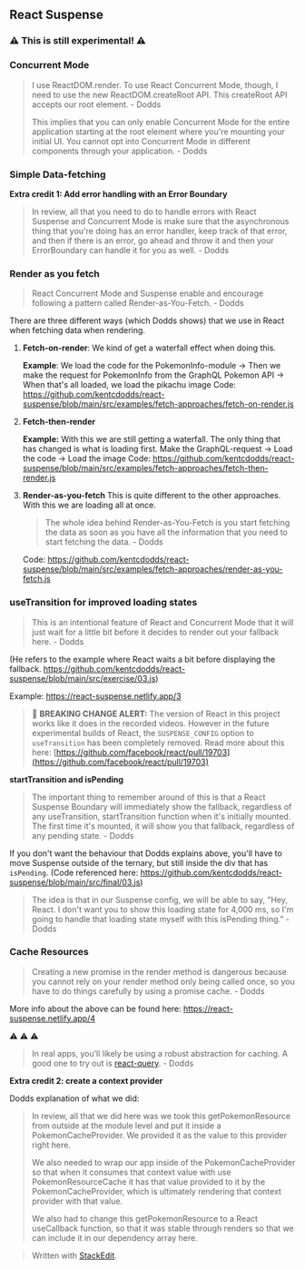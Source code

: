 ## React Suspense

### ⚠ This is still experimental! ⚠ 

### Concurrent Mode

> I use ReactDOM.render. To use React Concurrent Mode, though, I need to use the new ReactDOM.createRoot API. This createRoot API accepts our root element. - Dodds
> 
> This implies that you can only enable Concurrent Mode for the entire application starting at the root element where you're mounting your initial UI. You cannot opt into Concurrent Mode in different components through your application. - Dodds

### Simple Data-fetching

**Extra credit 1: Add error handling with an Error Boundary**
>In review, all that you need to do to handle errors with React Suspense and Concurrent Mode is make sure that the asynchronous thing that you're doing has an error handler, keep track of that error, and then if there is an error, go ahead and throw it and then your ErrorBoundary can handle it for you as well. - Dodds

### Render as you fetch

>React Concurrent Mode and Suspense enable and encourage following a pattern called Render-as-You-Fetch. - Dodds

There are three different ways (which Dodds shows) that we use in React when fetching data when rendering.

1. **Fetch-on-render**: We kind of get a waterfall effect when doing this. 

	**Example**:
	We load the code for the PokemonInfo-module -> Then we make the request for PokemonInfo from the GraphQL Pokemon API -> When that's all loaded, we load the pikachu image
	Code: https://github.com/kentcdodds/react-suspense/blob/main/src/examples/fetch-approaches/fetch-on-render.js
	
2. **Fetch-then-render**

	**Example:** 
With this we are still getting a waterfall. The only thing that has changed is what is loading first.
Make the GraphQL-request -> Load the code -> Load the image
	Code: https://github.com/kentcdodds/react-suspense/blob/main/src/examples/fetch-approaches/fetch-then-render.js

3. **Render-as-you-fetch**
This is quite different to the other approaches. With this we are loading all at once.
	> The whole idea behind Render-as-You-Fetch is you start fetching the data as soon as you have all the information that you need to start fetching the data. - Dodds

	Code: https://github.com/kentcdodds/react-suspense/blob/main/src/examples/fetch-approaches/render-as-you-fetch.js


### useTransition for improved loading states

>This is an intentional feature of React and Concurrent Mode that it will just wait for a little bit before it decides to render out your fallback here. - Dodds
>
(He refers to the example where React waits a bit before displaying the fallback. https://github.com/kentcdodds/react-suspense/blob/main/src/exercise/03.js)

Example: https://react-suspense.netlify.app/3

>📣 **BREAKING CHANGE ALERT:** The version of React in this project works like it does in the recorded videos. However in the future experimental builds of React, the `SUSPENSE_CONFIG` option to `useTransition` has been completely removed. Read more about this here: [https://github.com/facebook/react/pull/19703](https://github.com/facebook/react/pull/19703)

**startTransition and isPending**

>The important thing to remember around of this is that a React Suspense Boundary will immediately show the fallback, regardless of any useTransition, startTransition function when it's initially mounted. The first time it's mounted, it will show you that fallback, regardless of any pending state. - Dodds

If you don't want the behaviour that Dodds explains above, you'll have to move Suspense outside of the ternary, but still inside the div that has `isPending`.  (Code referenced here: https://github.com/kentcdodds/react-suspense/blob/main/src/final/03.js)

> The idea is that in our Suspense config, we will be able to say, "Hey, React. I don't want you to show this loading state for 4,000 ms, so I'm going to handle that loading state myself with this isPending thing." - Dodds

### Cache Resources

> Creating a new promise in the render method is dangerous because you cannot rely on your render method only being called once, so you have to do things carefully by using a promise cache. - Dodds

More info about the above can be found here: https://react-suspense.netlify.app/4

⚠ ⚠ ⚠ 
>In real apps, you’ll likely be using a robust abstraction for caching. A good one to try out is [react-query](https://github.com/tannerlinsley/react-query). - Dodds

**Extra credit 2: create a context provider**

Dodds explanation of what we did:
> In review, all that we did here was we took this getPokemonResource from outside at the module level and put it inside a PokemonCacheProvider. We provided it as the value to this provider right here.
> 
> We also needed to wrap our app inside of the PokemonCacheProvider so that when it consumes that context value with use PokemonResourceCache it has that value provided to it by the PokemonCacheProvider, which is ultimately rendering that context provider with that value.
> 
> We also had to change this getPokemonResource to a React useCallback function, so that it was stable through renders so that we can include it in our dependency array here.


> Written with [StackEdit](https://stackedit.io/).
<!--stackedit_data:
eyJoaXN0b3J5IjpbMTMxNzk4NjczMSw5ODMxMzA0MTIsLTI1MD
Y0MzAzLC0xNDM1Mjc5OTEzLC0xNDIxOTg3MTI5LC02NzQ4ODQ2
ODgsLTE3MDQ2NjA1MDQsNjk1MzQxNzQ1LC0yMzM2MTU2OCwtMT
g5MTAzODY3MCwyMDAyNzAzNjk2LDU3NTczNjc5MiwyMjYwMDgw
NDUsLTE2MTEwODA5ODksLTgyNTUxMTU4M119
-->